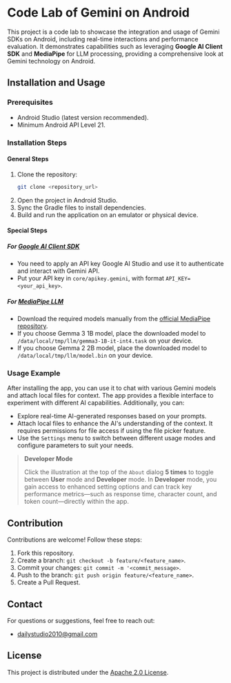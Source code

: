 # Code Lab of Gemini on Android

This project is a code lab to showcase the integration and usage of Gemini SDKs on Android, including real-time interactions and performance evaluation. It demonstrates capabilities such as leveraging **Google AI Client SDK** and **MediaPipe** for LLM processing, providing a comprehensive look at Gemini technology on Android.

## Installation and Usage

### Prerequisites

- Android Studio (latest version recommended).
- Minimum Android API Level 21.

### Installation Steps

#### General Steps

1. Clone the repository:
   ```bash
   git clone <repository_url>
   ```
2. Open the project in Android Studio.
3. Sync the Gradle files to install dependencies.
4. Build and run the application on an emulator or physical device.

#### Special Steps

##### For [Google AI Client SDK](https://ai.google.dev/gemini-api/docs)

- You need to apply an API key Google AI Studio and use it to authenticate and interact with Gemini API.
- Put your API key in `core/apikey.gemini`, with format `API_KEY=<your_api_key>`.

##### For [MediaPipe LLM](https://developers.googleblog.com/en/large-language-models-on-device-with-mediapipe-and-tensorflow-lite/)
- Download the required models manually from the [official MediaPipe repository](https://ai.google.dev/edge/mediapipe/solutions/genai/llm_inference/index#models).
- If you choose Gemma 3 1B model, place the downloaded model to `/data/local/tmp/llm/gemma3-1B-it-int4.task` on your device.
- If you choose Gemma 2 2B model, place the downloaded model to `/data/local/tmp/llm/model.bin` on your device.

### Usage Example

After installing the app, you can use it to chat with various Gemini models and attach local files for context. The app provides a flexible interface to experiment with different AI capabilities. Additionally, you can:

- Explore real-time AI-generated responses based on your prompts.
- Attach local files to enhance the AI's understanding of the context. It requires permissions for file access if using the file picker feature.
- Use the `Settings` menu to switch between different usage modes and configure parameters to suit your needs.

> **Developer Mode**
>
> Click the illustration at the top of the `About` dialog **5 times** to toggle between **User** mode and **Developer** mode. In **Developer** mode, you gain access to enhanced setting options and can track key performance metrics—such as response time, character count, and token count—directly within the app.

## Contribution

Contributions are welcome! Follow these steps:

1. Fork this repository.
2. Create a branch: `git checkout -b feature/<feature_name>`.
3. Commit your changes: `git commit -m '<commit_message>`.
4. Push to the branch: `git push origin feature/<feature_name>`.
5. Create a Pull Request.

## Contact

For questions or suggestions, feel free to reach out:

- [dailystudio2010@gmail.com](mailto\:dailystudio2010@gmail.com)

## License

This project is distributed under the [Apache 2.0 License](./LICENSE).

